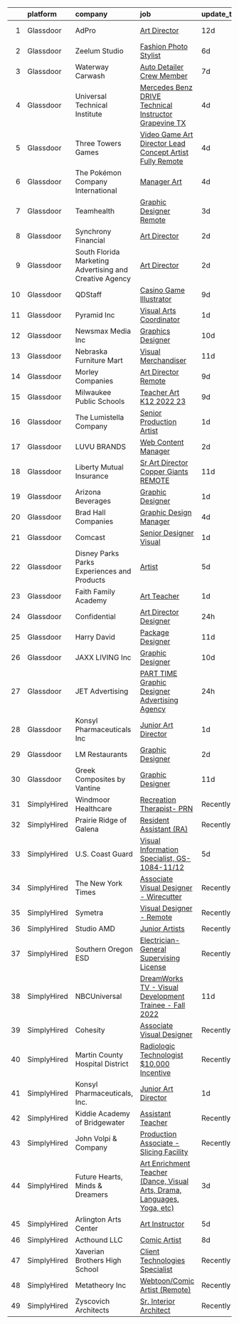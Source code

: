 

|    | platform    | company                                                  | job                                                                                                                                                                                                                                                                                                                                                                                                                                                                                                                                                                                                                                                                                                                                                                                                                                                                                                                                                                                                                                                                                                                                                                                                                                                                                                                                                                                                                                                                                                           | update_time   | location                  |
|---:|:------------|:---------------------------------------------------------|:--------------------------------------------------------------------------------------------------------------------------------------------------------------------------------------------------------------------------------------------------------------------------------------------------------------------------------------------------------------------------------------------------------------------------------------------------------------------------------------------------------------------------------------------------------------------------------------------------------------------------------------------------------------------------------------------------------------------------------------------------------------------------------------------------------------------------------------------------------------------------------------------------------------------------------------------------------------------------------------------------------------------------------------------------------------------------------------------------------------------------------------------------------------------------------------------------------------------------------------------------------------------------------------------------------------------------------------------------------------------------------------------------------------------------------------------------------------------------------------------------------------|:--------------|:--------------------------|
|  1 | Glassdoor   | AdPro                                                    | [Art Director](https://www.glassdoor.com/partner/jobListing.htm?pos=102&ao=1110586&s=58&guid=0000018175952f05918f69d952146811&src=GD_JOB_AD&t=SR&vt=w&ea=1&cs=1_2740b67a&cb=1655535120828&jobListingId=1007918640706&cpc=8506CCAEAF70E016&jrtk=3-0-1g5qpac2ni9hq801-1g5qpac36p2ln800-e3577bc46c7d0179--6NYlbfkN0DLWr0FuvwmpNY589ecXM0wpB-l41nBtAe9mv-PvJGiqby57FipG6GvXAtPTtWhgaVPkaIBkvm_YLDjk2IcW6rzK2V3nKt4mrQ9tYNlsMzSddColGgvnzzEo-YF2PlIn_C_Csymk4yLZ53GnZS_xPMvUo21G9cP3s2F4_dK44R09JEuKn8jZMLh6vsAr0ZDznFNEA4AZy3y5Pr5n35O2y8FbMgrlrZ-crCaZgvpOosVIZp9gH160cjxbJ7z14UR4MxRZAXhRwpzlQww4b0fSNsxS-ULkewey2tN3QK89IgsDV2WQaWBZf61-vQ9fYPAl25mhclzknFc85QN58cINPNxfguEwiYgTq9xQDe4TBbUI-qmfeXo6AyardQaNqjnD8yIv6Qhqz2qcbzJvYZqD6gCtEyakgkOaUavaYQLNBGBQ8HFRSDNq18j5UDuKQMqbcu0nyltnhFF1PBPaT3YknrNBOz0Xakc5t-RoI0_ucZtIz1OX98z-WK9)                                                                                                                                                                                                                                                                                                                                                                                                                                                                                                                                                                                                                                                                       | 12d           | Colorado Springs, CO      |
|  2 | Glassdoor   | Zeelum Studio                                            | [Fashion Photo Stylist](https://www.glassdoor.com/partner/jobListing.htm?pos=129&ao=1110586&s=58&guid=0000018175952f05918f69d952146811&src=GD_JOB_AD&t=SR&vt=w&ea=1&cs=1_760b23e7&cb=1655535120831&jobListingId=1007933356746&cpc=AC285F3A3ECA6BB0&jrtk=3-0-1g5qpac2ni9hq801-1g5qpac36p2ln800-d837bdd682dfec65--6NYlbfkN0D2ItEqv7V6bxXhLXDlagMRe3Fz1jm_jIxNSbGJ3UxepATB1G__I7cTv_Yk8nAoQcCy1wBVgpjFEz9z8Vi1tDgt5ix-agu9MD6oKZ6bmGCqnK0ZnACvIJYuSUo4wWuWH7oyRmLMUIReV9CrmWs1AC17LPKaNJisM3qOEvIiaWE1be7DagINvXztYOCHrqT-bA_0B4W1hkDgCf4PGzEhrTkGs8ToJICzBqgtykwTi98TRxV3i9PMCDi6kE_0uDgpBRxaoYHf03UXnaUXOL6QPOf89rQcvnY6i_qxFFNC3Rpbs-03TECCLPL-epT9OqL5nyb0fZAQ6Llh__u-qyRZnSII_NsLpowRKYAWbkt_4s2lZ1N-xA_QYyhymITkhDPNpepQ3lSJ2WsVZzIqYT7C5LMql5EU4kI8Y9CINScoxmw01udPp8LendHluqjvAH6nOIxq144K1gFi3z6CKIzp1MLT-0evqBLN_GS_YBCPfO6io-a6XTI0CK0k)                                                                                                                                                                                                                                                                                                                                                                                                                                                                                                                                                                                                                                                              | 6d            | New York, NY              |
|  3 | Glassdoor   | Waterway Carwash                                         | [Auto Detailer   Crew Member](https://www.glassdoor.com/partner/jobListing.htm?pos=124&ao=1110586&s=58&guid=0000018175952f05918f69d952146811&src=GD_JOB_AD&t=SR&vt=w&cs=1_21909742&cb=1655535120831&jobListingId=1007931855677&cpc=280AB1FAEDD8D536&jrtk=3-0-1g5qpac2ni9hq801-1g5qpac36p2ln800-52f60795b1c34ea8--6NYlbfkN0D8O-H_wUvDZzcT664clKWU_YBfYT-A9tKBwOCfBRnV_1VDUJ4tnWwADQuWQl2iqrKf3AU6dsxdSvHm3qn55wonLBkOmWGn2UJkBRv9UkFXEWBUZpNKjI5734yei7yNy6be01zqIz3teWSE7zKEwtLr6whiBzkLNAKtAAza3V76vQHEfpvKa5hYRMg64Q7--joCbVvRxgZv4ck9zwli1bmEVZicenTpFURhKX6O6SFRbnZ8tToenRlfyhiqis2QE-AU1BDWxiMwxPuwb5Yk_j1IkZgqHhj02U8LRJeOwmlMzSD27vVNd8ImD7xxskay6ySokwuGt-eaCtdSGqj_Ralew7ySzXeG5ft9c8q5glC_MLrNV1-DFmYMeIok6-LqmOv23BQeRwNpDLryKpmdqcX6R05uTAwTRVAVOFypvC0lXJjpR8VgOASA-xVmFBBznkaIu1glVIDH7Q%3D%3D)                                                                                                                                                                                                                                                                                                                                                                                                                                                                                                                                                                                                                                                                                                 | 7d            | Denver, CO                |
|  4 | Glassdoor   | Universal Technical Institute                            | [Mercedes Benz DRIVE Technical Instructor   Grapevine TX](https://www.glassdoor.com/partner/jobListing.htm?pos=103&ao=1110586&s=58&guid=0000018175952f05918f69d952146811&src=GD_JOB_AD&t=SR&vt=w&cs=1_ff69a54e&cb=1655535120828&jobListingId=1007937520191&cpc=0157B90C5E127F9B&jrtk=3-0-1g5qpac2ni9hq801-1g5qpac36p2ln800-fd34bda8148a0717--6NYlbfkN0BJTH5WBi8r-jjgd-aRph_oFToOv8A314MlAbV01EIl6Proo4k5aS-7SMtHYv8-s5Na_9NshGTZJV_KwbmvAk_ThoLjEbgZLC9TlZgOZRbPcD2VispHy-3eezmTn1OMGPLWG7vBfc99VUSJCMS2pr0A5vRklsmC-HUzXYRCMRFjnMs4sM6tIi-QNaOqwh8SL1vtJd27DZKIIzgxs984IcOAK6KM86vVpxkpB5Q6Fx-z2uymE2E3Wro5ls9DuGmKbPM2uNz0ZK8eTewNi_fNdO7zNVlgcncJVeY7KIPBkdULo3Wd9CYWLUawPnNXfpsRosNEmth0MiVIV5ub17G9YUPNXzkJrKIrAoMq5tt93wpLmjOfjXXa6mjOga9k7oTrDxYSpMu8KlCfSsra3-QH2nt-oB5iCsmHq1xnYKz_mYN1s2Tn1usVJ6E8YsnaAHL5iMIuQfZZviG-hwZxI_wuWO_Tzo3pPxh65rVIMh_R7ajdxaETL4BiC1QJy8HQCup8PV1zVZQoCg_2YThx2fxM-lo5ew89eB2zuSac-RTOfg0a8KF5ydEcAa8dOsgLieBY66UFAARn2XYaSzxhFzkCdP1SzKlyA5ECKRnBHZZcOJ2pP9ci8C6Lk_C_DqDtU5_KzBRowV5dcX2EuPlOKDvboaAJx3fN9zXWzb8KVV8maU6-cBS148pK0olCJNgJyLUWse1kcTTxjphXmzOHE8dN3STJuQeNHzJVtTwltGnLtS34ZXQvYkuSGxfU2QtAoVMVWRfOJ4PmHIxX9kO3faEZznpGjC51WeaTIco%3D)                                                                                                                                                                                                                                                                                                                   | 4d            | Grapevine, TX             |
|  5 | Glassdoor   | Three Towers Games                                       | [Video Game Art Director   Lead Concept Artist  Fully Remote ](https://www.glassdoor.com/partner/jobListing.htm?pos=109&ao=1110586&s=58&guid=0000018175952f05918f69d952146811&src=GD_JOB_AD&t=SR&vt=w&ea=1&cs=1_231a8f49&cb=1655535120829&jobListingId=1007936577351&cpc=C4A69CCDBB3B9599&jrtk=3-0-1g5qpac2ni9hq801-1g5qpac36p2ln800-57b52a2bd0aea6fe--6NYlbfkN0Ct2nLCsr3V7OUmweoZlkPeCQNl3jY-Xlpsdk4n3LJrBoIOqCaTx6ZrWxI5s9gCHZ84M3sJMkRf1LuswuIH05ApYq3xoNnOpKSiLiwkJUQZ9m5EPvKaqAY0ocydvIIMu7jO93eb6Kl9x63PWprzZJUl-O7B5Tk9eakwh_v4tU6LnProTyzlOqywzAvXYrw9Dq5tEvCL2ybGCpyvLhBnet0OZ6m0rRMmozSbZLo1ZdwIthqopVXsbgXog6RD3AyIoqVHSXes7Za32SIJo2LfrZ9dWnCqv051hHfbTQHUz9Dtck52QrQszSX81X_riqwEoYOFrz-_im_UqXDobcrmqsuVQjqfAzQwgnApTJ-Gt3HeEbyLKUkPJDge7kSozSUZpqQwJFxqdIpLcrbF2RyW0jTAPzVNPs3p5inVsPKUt3zHzSojo8Ab-ahaapF5UJQkiJt-o7CkHgl08nqKRMLPIbYZX_Pu2G6GzEo5zn-OmC3pNPn0yALsqOQDs7LdwtRED2Ly0cDHFKFIyqVt78cX78EQhdXNkdvKvxBO_2szlESY5g%3D%3D)                                                                                                                                                                                                                                                                                                                                                                                                                                                                                                                                                           | 4d            | Remote                    |
|  6 | Glassdoor   | The Pokémon Company International                        | [Manager  Art](https://www.glassdoor.com/partner/jobListing.htm?pos=119&ao=1110586&s=58&guid=0000018175952f05918f69d952146811&src=GD_JOB_AD&t=SR&vt=w&cs=1_60419690&cb=1655535120830&jobListingId=1007937423204&cpc=5EFBB0462F9C6B7A&jrtk=3-0-1g5qpac2ni9hq801-1g5qpac36p2ln800-d44c285a2e4c28c4--6NYlbfkN0CsgUO0V2fSZxJANSxJiftVXeq1wpG4BxYFHzXoW0hPJmDJUt2tzUiX1Ik0E_2Ey5PGuAjmxWZR0qHeMMH2zw-5RZtGZqqdA0KnJy2Ew3hYBPDDRcT0QkFrp7IMLlG3wChKALnoLNIzWgYABfiyvB1eCiaAtFBzyQCaHK39HvPG6WS2v1EJovwczGF95QsNi37TTo8p6J1SypB4g6hj7CkGODPooD7cN42CHxrsrLgQtvtuvqJBnpyeBstdnLbwhBIF8oGT-ncM7NOC-0WETMiLv1-R3-gdNz76gN_pZYh0sBmwjIbmjVs_sMEA3WRgbJYv89IvxVPuyahrEnTAydCIpFgN6_McMIVuqfcxXd11bSWHBfCcexFdm7XAd0iWD6LwoFxz6NjiYoNxKwV9NmJgsgGACIPzPd_EsCYz3H3AmfjA1gVp6EH2FmwCrVtzgvbh04yS_geJesH11Pb7Yht5nhyLXyA89oKQeB9sLAOiarlkDnP2a4MVPUpSklr7_kC0A3Pq7r6pBDZelej8F_PRuq82ZlLa9EB_XLo7ZfhrvjdwdnUlDhdEtyi-suKykL5US7QkMkH3h4PQfEKFyf_0IXpKA2KUlHOQLax5ucn-gsrRCKyctqwTj8XfKvQwm7EJo7QfAf40pJ_fqThEYUr039R-cfIgxH4qa-WjBLm0tPx7mlT6ZzSVihj33DbFUC-Z-Kv3bB9hZbK2Gfum9Yf0ns58sWgPWTFB8VSMdeof7BO7j8DNHSxtZl9c8J28RVzIfQocQG-bWEzeR440hw0Wg2Zn7j7uHB1nED4P2BLM7TLI6vu8bNqycz2LjZWw9GU8v2ZBBqwA7boOfiDnMTHvmC6cJoR1flPffbPPURJrApr2Idhy942QXBBTEg2inAD2UaJ750gHR6MReF0pi7bgq6Atc963VIvnRlfeaIFKYw%3D%3D)                                                                                                                                                                                                                | 4d            | Kirkland, WA              |
|  7 | Glassdoor   | Teamhealth                                               | [Graphic Designer   Remote](https://www.glassdoor.com/partner/jobListing.htm?pos=108&ao=1110586&s=58&guid=0000018175952f05918f69d952146811&src=GD_JOB_AD&t=SR&vt=w&cs=1_b0fb54aa&cb=1655535120829&jobListingId=1007939772563&cpc=FB7E4A1762AE5BEC&jrtk=3-0-1g5qpac2ni9hq801-1g5qpac36p2ln800-44e5ae7485aa3032--6NYlbfkN0B7JmfrMhpJRSMUlHaLP4NRjF3FJg9cb0WKAV__BHI06IkPPY2OTo0TLZctw764p0EF7EBN3xUex5YquRxeNFP5LFfxTk1sLWOywg3ZNQYw8pyARnZZlMMyR2Q2Qzp228xK0w1E9WbEMa44hiiJaN4k2YgrakggvdLEHOXa6kUBfzfNa5W1-6BwqnoNaWW6_WXSLSgBMT5YQN53lsXAYnvixQ6OkyK2oc3R1DY-_0qg09f1oRfNWWKQDEjs7682Vpne6bbKOUDENxaEUcDEDQh73uk6d9buucajc-hFSFi0BTW_YuMr3KN39f_JBEnOQ8Y-MnfDzlb8muLDcaauoug1zVLuU1YgHqzIsjjO9oyITgibvKm2mqzH6Ec_4UA9uuzR44BHfwJju6Ul1tc9-DuN_g0BKakTOAnQtlLN-Yef-djtRbSLlnHiv8cMDkZiWUoaeheednFEIITiY2SKl4cuPnia6eSooMTpCCxvtGfSrQnKUSrdX4KAZIMxcd-EEkeC2lxysH0H1MQcplPRji0puv99VBnnPSH9xrJ5IJdV1cbFDhGeVLF13k20JoD24mzM0fKyJDkkTA%3D%3D)                                                                                                                                                                                                                                                                                                                                                                                                                                                                                                                                                                   | 3d            | Remote                    |
|  8 | Glassdoor   | Synchrony Financial                                      | [Art Director](https://www.glassdoor.com/partner/jobListing.htm?pos=114&ao=1110586&s=58&guid=0000018175952f05918f69d952146811&src=GD_JOB_AD&t=SR&vt=w&cs=1_c17f6d02&cb=1655535120829&jobListingId=1007942047978&cpc=6BF42D0955AE9A34&jrtk=3-0-1g5qpac2ni9hq801-1g5qpac36p2ln800-1dad7280b8e10644--6NYlbfkN0CZG6bN9ZaS7H2eqWBwsQ2GS98cHcHTG0eJFlxnPWv_gX1F6BWyKIs4Liv7UGXuRoTxGsJTQPYoeHhoYe-d_7FqJSvih2lfKXkJGwKlyeg0YjVCjG_En5E_yhN4YW0YFh74VOyMwHSvfi2C2DpQzgh_CHoeNyTHOBkus1hoJbvQNi4o0yW76OpkIC3eMdChzmRk6kAdqYuXelz1DOqjqdaNwPnixxvuffRvQ3Ws1u6aejVLBv0YOzAK66hkLXIhNHiF28z-E3C-4BrLplH1dTox_MzAGjrAPGBZKhFCyjQNxITmJpBmOInVCxWXJlxO7QhzrLuwUaaPHoBHEa7wBlT-lVvODl3LpzBhmB7J7L8UhyP-YpIqIckAMiN2xoxLbKM5-_PQf6CcL45dAMFTFxZfPllscRNRV2d7YUfU33AstYF6qHKlECBLVrNxVQedhMguYT_KupyQggLPpOD_Q7RZbHzhcuuAVLhnJVj7GcaX5WsHnTQPRIaI4nlGjvBnUZsYXdE50gT8LPMvPOfTA9N20om5bOpbu0GAkF7o06qpf8QsjHzH4flx3825FG6ylveAFMENPQ-rH30G1sWoLpW1BCWHB2nQvEsRp_B8RdKQ4BaO7uTe9qmkfeG-TYmArcskcDkR_oU_9GOmBSKO5EY3IaL2HLIP7DfSf3bS7PoO482Uc-e9vwTz5Dv_h0lvp1RPe4ZvvP6LahHggZNq-pERXookKzUAJ_gFHGw5rewqMkl1Q2e0Ov2Fc5G8hDzd9h9L0wMVAfRJ2AkGv8pFuWFPKbeaPwA14KA3CBHC1j0pcgWdqHOJr67QAI2Zlk0uJetZxG-oX1BpzzFRmrZta3q0PNr0-IXxRRRaAIU8V3uCIOZCg1HOgvmjXST16N7Mo2ZstbB-B07rQGVVCyPG6Bk1WEvL3uoEN0TOVzOI4NGk-iOoF9oAGo4QY71dBhc1-zRInlrdg937cO0sJ8djNAUd9zkVyBjigDM1lpk8c9lRkzmFl6PwxR3P9R0sqRF7b3zEQf5GqeUadac3L2TD_LHLqdQBsz7cjvQdKsFe4m7sCAtsnirn9x4B)                                                                            | 2d            | Saint Paul, MN            |
|  9 | Glassdoor   | South Florida Marketing  Advertising and Creative Agency | [Art Director](https://www.glassdoor.com/partner/jobListing.htm?pos=115&ao=1110586&s=58&guid=0000018175952f05918f69d952146811&src=GD_JOB_AD&t=SR&vt=w&ea=1&cs=1_b9994a54&cb=1655535120830&jobListingId=1007942619405&cpc=59DEFF8D475298C3&jrtk=3-0-1g5qpac2ni9hq801-1g5qpac36p2ln800-0c3d267fc84d0b6f--6NYlbfkN0BEF_0HuNtfS0dUA1wJXdu4KEdaXAmYnD60iHKc5TZ5FBm3kq6xPhvyZfAZD7mHOqU-9YD_BABbFpL2Trj9x9SiGpMGSb6rypoIbYwkz8wNWfxhyhMp_fxawOKMTWlCRRQZUk2BbLFPcMC3J6MCzYyBORpRsxr6zbVBmQGeZp_7p2UDEvVAE3o6OZgzGFjFDFqyn1HHUuyvj46w6acUHF2rle9iTgEaNHYz88ZPU7lZF3GUG2Dy0H8Xwr23kl7mXdaCz4DlpLYUgr3XghZXgzZkIbejcnYR-D94PasDyzbOUOvhE5xhlCHPDAGygJt9S1AREi-HZyhhfDdn429BfqZvI-A73wWBKNHW6mBoCsRjW5KdZ0ehLJ1GDRaOHu08gwhkBBsTmIxu2LcZSQqbof5_8s1vPf5hZHQk2Os6yyFpN-m08v8Cdq_h1EP85HEmFbt9eegoPBn9_Y91RwFtet4zylR37JOnexPdtQYW5Or6HmIQFL4B4bbA)                                                                                                                                                                                                                                                                                                                                                                                                                                                                                                                                                                                                                                                                       | 2d            | Dania, FL                 |
| 10 | Glassdoor   | QDStaff                                                  | [Casino Game Illustrator](https://www.glassdoor.com/partner/jobListing.htm?pos=106&ao=1110586&s=58&guid=0000018175952f05918f69d952146811&src=GD_JOB_AD&t=SR&vt=w&ea=1&cs=1_b5a51f65&cb=1655535120829&jobListingId=1007925681459&cpc=9DC6E4D8324653EE&jrtk=3-0-1g5qpac2ni9hq801-1g5qpac36p2ln800-e63c32287e53ef2b--6NYlbfkN0BK9GXDcakwdiqmeo8o-2GvkYnmPkq7xevAHdeF_847qgEqLohpJSeR2Dnm78J3U8H8O3cWcofIO70AJcWixlFJnvFYf4giE1fFFkwuS-1hvwGaV5KleI9pdBv521xfIEloftKi1RxKA_cOAC25heA2F6bp6_LjfMi_nyHahfMOHPtmaYXwDkdkhy3NSpyZ_AvkMT82beh9zwWavdTg4XDrrpM5sTtm2OCk8MBINZbnDv18ewsRSx6kq1RQ0oHWuyzq2eP3u91Cc7E5jOP4pO_eRLZflbGyLNGmvu23bpXPvG5lPRHUwqVJoc_XFyCvtvR7rY2Ipm8kDtjFX4_oFuuZMZj2oyPIwVg1XF1zyltCCmgoMM81SQdV2snYh_N68MqsCiXYl-KgApHm7LRdNy7lngRAetNQK9jDdgWI5PAh5DLbDjBn6cZi_-qAo1gt4SP4cHLBaNxGrx5mpnrFkDl7OvLiEdTZ2NHEHLblIRokjQ%3D%3D)                                                                                                                                                                                                                                                                                                                                                                                                                                                                                                                                                                                                                                                                | 9d            | Escondido, CA             |
| 11 | Glassdoor   | Pyramid Inc                                              | [Visual Arts Coordinator](https://www.glassdoor.com/partner/jobListing.htm?pos=113&ao=1110586&s=58&guid=0000018175952f05918f69d952146811&src=GD_JOB_AD&t=SR&vt=w&ea=1&cs=1_1b42db22&cb=1655535120830&jobListingId=1007944991026&cpc=FDA93C03AE7AED37&jrtk=3-0-1g5qpac2ni9hq801-1g5qpac36p2ln800-a7194e932ed6cdab--6NYlbfkN0D_pHxPb7pwnhNCgnQTUfIiv5H0-52bNrdFs8f1_cuIdlrWrR2ZI1hL1lJ4Ple-ASSw6F4irSUKccJB2mPXVMeglCsXjkApWBBPfW2ho7nEeu2ZGb78pQZQuUHFR4RewP14hXivCATwIt9p5I6xBj3qXC3Q6B5GEtt6IIvWa6Hmd_o82yrJ6QSBuwoMNNqHqfr3bovLEio4Z5aB5-0PhNnWxJAQeCY7uRoNpxYaZrQD7vewCRIslNFDQFoH1S_ifbks_0HBdKUcTc8tzwTQdKcLfyuSV_jl4LIE63BgmwW9MvEj_kFtn3wgYLzZm0nzklbRA9QOP7D3JdAF2ksH9CjM82sdU-Dy5g925469X1dxzqmhR_0uXl6E9JLvC_cs8i-GncuIS-_zBWWgDwKjSTGOpdwMd-4lWiXreotP04acCRUPI5E7RaXXzjtCfpjSEjwfuwiR5-U7dPwH1I0qugHGlQ4biVjH9SErbjtewLiB74j8OgKh10rxP9q5N-0dhZ0%3D)                                                                                                                                                                                                                                                                                                                                                                                                                                                                                                                                                                                                                                              | 1d            | Tallahassee, FL           |
| 12 | Glassdoor   | Newsmax Media  Inc                                       | [Graphics Designer](https://www.glassdoor.com/partner/jobListing.htm?pos=126&ao=1110586&s=58&guid=0000018175952f05918f69d952146811&src=GD_JOB_AD&t=SR&vt=w&ea=1&cs=1_a8880c76&cb=1655535120831&jobListingId=1007923183495&cpc=5E31031E1AFF45A7&jrtk=3-0-1g5qpac2ni9hq801-1g5qpac36p2ln800-8ac3598dd7a48692--6NYlbfkN0Am50SEfGsaGmyNeKPd7ko_8hilgxRoP_Og8MigYgeNqd-hBMBdIy-iDGHyxzW9nlBGI51-A-I9Uc3xf2sv2h5opOcavn-iONR-P9qX4R8IwMPE3Ns0F8km64F1uXoJAzl3p0qi7zbOrDy3M7D-CQQxqcWRcbsulicz-R4ojAwFkSZSchSnrZK9G4xWcUnwaWRQIlhMNuIuJJdcEhKtxrpXRJmO_wzHRDLyyORoG87a7ftY2zYJ-6_mVNZy9xIH07CX9gT5tH8fvHXxEFV0Ub8ZgGY-YfIFnCACjqObWtvfSCFc8Nv2CMuJAE7O8HpsCfJS4Cff-VByzVSNJn-0ywEeB8Z_uh9W0zhK-EMVlBCyPLvIkyAOMAnjx5FW9kroOogeTJH_EtdUY3beIo941u23RYeyP2-wk5y4NoqhV1tr88ODFQbsFpBbllFuhtDoGfNAM4KDES-mhuLLSE6lJuGZLDKryUXglbne7eRfwycxCHrlFnpXk0t73pZ4OYZuQZ0%3D)                                                                                                                                                                                                                                                                                                                                                                                                                                                                                                                                                                                                                                                    | 10d           | Boca Raton, FL            |
| 13 | Glassdoor   | Nebraska Furniture Mart                                  | [Visual Merchandiser](https://www.glassdoor.com/partner/jobListing.htm?pos=107&ao=1110586&s=58&guid=0000018175952f05918f69d952146811&src=GD_JOB_AD&t=SR&vt=w&cs=1_c636a4b0&cb=1655535120829&jobListingId=1007921008977&cpc=C0FAF87ADD587446&jrtk=3-0-1g5qpac2ni9hq801-1g5qpac36p2ln800-c31152cafc9f012f--6NYlbfkN0Bx2LbAMGaa1rfOK_nDgFH7iPSITMHVlgswTeCEeQLKjCuu1dnVq54j81YJZ91nc3LQEyt5RyRKEffH560Y68VQVi94cK8papf5D84kf9P5DjMGGIzgM4z4sHGYM-GtuxofAaLCM8htdyKYjGzhFNbXBko_3el3orQFrZLDYbGvbpH87mqvxq1f_Ja6eaNjMWe66RFXOl-7iRmTw4GgbZ3pYRy3R-03WqibRbRNO2NRfjejE3rt0N8gnXvc5OQdJj9Kuug0JaJWu5uIfqhNi53ZziJkIoDGcRbxJ7XJznoN7Xgetjf6MRjSiJEud59ZjaEo2BDD_xhMRaGYa_IFbvgaQZG-u5PM0N8K4Ymp0rdP7YjATpsoBbrIAqaqOJfUOpmH22T_QfdIBnpHGabnkKcy_zG61ALKpZqrefsHUjcamWFVP-5iY2nMX1lp-VKKxgV8zjZTmqJ-3j4OzzBtm9FfGKEhLhmTeH8W2NoOamD_68QsReISKEZJfFV1Um2bg153BHs6buquHFxN9sJ9k84bXZHKlSE23H96dIUk6AHXng-JAi9MKQEhz5co6vNELq_rYadfncywf0HY8hgiccxVY6t06CVVbkjgwUegME-YZl5My33k00deBHsr0CY4GLfRGo0i9M1gTVfqUDTD9VhT-3tOGyxCweY%3D)                                                                                                                                                                                                                                                                                                                                                                                                                                                                                       | 11d           | Kansas City, KS           |
| 14 | Glassdoor   | Morley Companies                                         | [Art Director  Remote ](https://www.glassdoor.com/partner/jobListing.htm?pos=128&ao=1110586&s=58&guid=0000018175952f05918f69d952146811&src=GD_JOB_AD&t=SR&vt=w&cs=1_1c9a755b&cb=1655535120831&jobListingId=1007925425248&cpc=FD1C1DA32C38CFA7&jrtk=3-0-1g5qpac2ni9hq801-1g5qpac36p2ln800-ae6c031f361e6aa4--6NYlbfkN0DlkhVLciOhxMKg0RQUlkqKrj3osJEH2Jc6bXeaF8ydz409ypd-WRC7U3aHq_xbmNXZ1WawRwqadBnwWsG_2KFN-m19ZOHVmqE8hawfsIAGjbgUEWwfhkSmfa_i8VBGbwNn0giIStgeinBg4RJJpOYmmzhj4F097RfZA-VepkXDA5U_NJ9GXCDaBIpPPk0oVyFu5bnd8TlMY2usLAmr3z4u0wAF32d-Hd2X6LWm_BgG9SUjXWO5QI6Sin7mKgPPM1KuCNZiw7-bFaPoBfpCFe70vqmKASeJMBcCbdTYpXKJX_yqyUswLpU7C5wlNpBoL5qTHC7LxxfFSDkuJKhRuT_ayAjCLxINKz4hL9TlGM25T9L4QR41wjCEs7y3zod9vnwrLWuctUzrtA0tx4cT1zVb1CZvj302MmTKYupgdUVYjn0apVgywuDgUN3dx-Mgz7uTN0_R8btZxsemxi2aXiHUzDpkpBwIhtq7UOspu2LZCjsVzPrRMH7o2nXuR3n8jg2yC8I0qrU8_7-xGkKcKK-2WHZGuBAhKwFKYqv0I3jxufCz26SY9mZoC6b4KVeoH-Nx1S8MwiGJM7Oj7hyPeHRXQhyvrRau2cKMxNCLkZmX2JiE45ND7N-0-aRgfjHlg9EV71JnWwqgt90FNU5mruHDbD_5JF49Ue2suM-qYFxet0U_tL3XbotE5mgyASb7R__8rxR-gArvUinYC5MNkj9R5hW21uuIiKf7oyMrbe6K90-MWNwL-aCV)                                                                                                                                                                                                                                                                                                                                                                                                   | 9d            | South Carolina            |
| 15 | Glassdoor   | Milwaukee Public Schools                                 | [Teacher   Art K12  2022 23 ](https://www.glassdoor.com/partner/jobListing.htm?pos=123&ao=1110586&s=58&guid=0000018175952f05918f69d952146811&src=GD_JOB_AD&t=SR&vt=w&ea=1&cs=1_33f1c665&cb=1655535120831&jobListingId=1007926535741&cpc=5FEB1BEB8E14EF52&jrtk=3-0-1g5qpac2ni9hq801-1g5qpac36p2ln800-725bf52d2accbc91--6NYlbfkN0B-1gesSuP4SarRAYtgz5HkGKPGzFkAyh1NkcdlIWkJ0IQ6xtEMWVdlshU776-BTBgA-eGTD1Kmc1U-YdCQG6wB4DsqxrEt31FjrPiIMnaP0LMSmJvzjat50cxLZqWj_rYUBH0FVTa_CtNYYTHfpeSi6Q5L4iJMD46PAihispyUO4nuSJfKY1gRkS6xmYpqKiXYPxc-Hk9wuxz4Buhq1zSW6Mua8kGKjXgF6o7ccsIQD2HomYuks7nmCKvoCcICKndvLgDi6kijQkoDc1kwvuAd1t3ehvMsPheDokmvSWy3im6eCM7B0CARexq10g1N3tlq8lz_rJcKbQYun3X6AYzD9rmELQuuI-rLO9r0phknV2WLX0Ol0DLgxycvMdBN9Nfof8d-4M3Dw4qAt7CE4E236t4evSl5RFrrp7dNtWtIvUS23qRIngfwD9_veg3oa_PrXfmYN51HlraMnescib0H13In3MHgFr_c8KShT1y3S7A908aFpo7D-2qrtASaKuvRTavSDdMElQ%3D%3D)                                                                                                                                                                                                                                                                                                                                                                                                                                                                                                                                                                                                                            | 9d            | Milwaukee, WI             |
| 16 | Glassdoor   | The Lumistella Company                                   | [Senior Production Artist](https://www.glassdoor.com/partner/jobListing.htm?pos=117&ao=1110586&s=58&guid=0000018175952f05918f69d952146811&src=GD_JOB_AD&t=SR&vt=w&ea=1&cs=1_98a4f19f&cb=1655535120830&jobListingId=1007944587942&cpc=6A22310A23505C64&jrtk=3-0-1g5qpac2ni9hq801-1g5qpac36p2ln800-c9c41615f2c77ffd--6NYlbfkN0Ckr_gzYLD0PUWX5AZGPM21CbbkNR_Y_Kmu_jKedLsZ-t9GjK7FzUhQevJETcspmG70ZEJ3Q0SadqwEgECowZo9jCXqXgzGlh24lfHzwNAKYm12Apvl1NuYh4ZuXXGnH96w83ROptCFf4Y0Od7KCxfs4bSOcwWOkcv9NOZdk_AlGiUcpvjx5z-otnem5oKQS0-m_I7CacW76SBJfyHNBetadqIASLYnTaTyHHhPxOV7gyRXj191x-RcUOZLWR8syxDYdHDjlEL72PxBrQKRv8Wt393z9UaszBFm8_6lVbt7H7yvMagkJjNq0mHtOBfsdo4Fkv_ri16SDFmW1Wn-RQsE9f87nhOfNrWhy1gJLoqgp8gHLqgXvpuGw9pySfK7mJRayY5PnsRSyLFuxKgl3jH2g_s-XeLNlE587n8S7iRxHs5LhwZSKVMyYigMsjFToYjF6MQoJfljQZm-K7YQddrZu7c69aksGWznBReyxhfiFeeJzsXzeuLp6faVdgfo_DNukUwaGwrzrg%3D%3D)                                                                                                                                                                                                                                                                                                                                                                                                                                                                                                                                                                                                                               | 1d            | Remote                    |
| 17 | Glassdoor   | LUVU BRANDS                                              | [Web Content Manager](https://www.glassdoor.com/partner/jobListing.htm?pos=130&ao=1110586&s=58&guid=0000018175952f05918f69d952146811&src=GD_JOB_AD&t=SR&vt=w&ea=1&cs=1_41890fbe&cb=1655535120832&jobListingId=1007942799573&cpc=39A4E8CE329AB187&jrtk=3-0-1g5qpac2ni9hq801-1g5qpac36p2ln800-820877ff93920726--6NYlbfkN0B6OB7jr-p4Ycr1l0MNgEhbiUbX8bsrLuSxQNC77Lk13UqdI_GAXZGZCrmnYut3k63sKL52LoHeD8aLL7_RusZxhCcHYly-BHq8OWiKhVBLq9ER6RiGa_OLN9DJZ6jC64RmGl556V908wndzVqp9P_6Ai771oFByLejEopXyVfJBdabXNPg4L7IyfDGhykTTFzR_G8CeLQU4PZR9ZUCM96JJuxmMD9AcI4pHDRxLIJVqq4uLs41lAhPJcQ4uMLS8t4kZVK8MRd1Oc1OSZoRLqVTthQuppSprV6mwFAJoFQ-qCkYFdN3Q2xfcFuaNdCN8Tpf-AVB_sjWmyEnz39-xTlw7m2684m9U8dLRs3OXe5baPOO7D4R1NlXUJXLgXVw5raCMguKuO3Ye2DwFBGpGqta4OqWdaniIfkotQ9D7FrFiU-jAMvgN8u1GSz5cuLlBgEvnXMJlz6OUfNgIT9Fv0EOv9Z-tSQC3HKODQUjjfmgQyhCjgxxp0TKKXnYle0bQaIOsiDckB7CQg%3D%3D)                                                                                                                                                                                                                                                                                                                                                                                                                                                                                                                                                                                                                                    | 2d            | Atlanta, GA               |
| 18 | Glassdoor   | Liberty Mutual Insurance                                 | [Sr  Art Director   Copper Giants REMOTE](https://www.glassdoor.com/partner/jobListing.htm?pos=112&ao=1110586&s=58&guid=0000018175952f05918f69d952146811&src=GD_JOB_AD&t=SR&vt=w&cs=1_b5864861&cb=1655535120829&jobListingId=1007921597373&cpc=BAEB662971763A76&jrtk=3-0-1g5qpac2ni9hq801-1g5qpac36p2ln800-3daba5ebad00b706--6NYlbfkN0D19kSVUiNzG2UWy1lRGehFMusHrHGUl8ru40ax50wmt2hEk1GE1yJpaNJle3AtKCFZMv5-6fh99ceO1TB7jaE1rQnCXx37mKEbsfybQglGGNag15-JQ7nD5NT3DMyV7TnKZ4Mih68ohUB8yWZDmYZ3jNg5DqL1Vsfv7zv25Bf8iwAYlI9wAw-FLQby2qirRZNylMQSn_H7p0ZuxQ7wSCRCkN8tddVn7mYGhZaU_ISrOCo_2RE03P9hGjuI4x3--AOFeD9eXj-quWVs24VacpbN_1I37K44L0cZ6_y1ys4Pskuaf996iB6ollNBjCsKZVoXNnJmPh9nRZoRvPHj2COCw-PIQQ2hFoACCOqifpIaAAs_QwPVGX5U0WF37bVCK1Quim0iNpXATiG_MLCaYhNuH8nrR266fIweBoLrdSkkN01x1D_7ROlDbzc0X9bQ35dWBiLMwTdvE2zmCzch9QrCIWYD5BUdMCacBDHz1XQWwCNB56JIgpJo3uYhq40dU3coQ2Zmx3cpaJ1ouSMiPH9Hr-ofcZLWBuACarm_EfdB5A5LbpucgEbRXmpfZjhqFZqQUv8s2681ybXxvZ0Yb-PrKlbX08BGaj-U6VqvaG9wKfq2htIy1FsF3OttZ5uJ0Fx3-1glJr095Q%3D%3D)                                                                                                                                                                                                                                                                                                                                                                                                                                                                                     | 11d           | Remote                    |
| 19 | Glassdoor   | Arizona Beverages                                        | [Graphic Designer](https://www.glassdoor.com/partner/jobListing.htm?pos=118&ao=1110586&s=58&guid=0000018175952f05918f69d952146811&src=GD_JOB_AD&t=SR&vt=w&ea=1&cs=1_83fd1112&cb=1655535120830&jobListingId=1007945100121&cpc=883DC43018083D9A&jrtk=3-0-1g5qpac2ni9hq801-1g5qpac36p2ln800-dffda54d7a5165df--6NYlbfkN0CWUh1w-NMRk8WYD2Ym3qLUygR1EPBPIINNTggrwvlM4F1miRdcwS6WOjy8Aow0IQKT_O7OEh9Vb5aKKgHYaY3O2q7NWfs5pBqyubgYVrRWNR3RHDEjFR5xpdXuw8rlAXHaqdZagcXm1fHbLFvNsZ3BSr39CUDoEYhzC19AgEUlH_CL5IKi_d0FsufPaHJhyWlvEWUiP8ytOopb6N_5lg7OShjfdyAAj_fXypMrwen7bMbR3MbSec12JAukwqLb21u4KSwEvxM71NxwvAUlmUNXUq79ehAuiSx7ETrbZN7FwQb-T2o66F9vW2MKg-JHBmdsn7qvOlC3Aijg--U2dBWK-66eKixaqofpF2NyD1Iigy-gTO9PdsNDRAG3Z1EggSh8NDGXEDQ9MFfyUaEKusRSDLkHQh7X26guGDcbaP99cToRQKA6stZv6lTh6tjI2Bp-u9-DXADTrp3KPqxviJiCtr5oW63MY0u8KM8EqIwrYPS6vm5RHeeP0IzKKHGJ6e8yB7ROydgTLQ%3D%3D)                                                                                                                                                                                                                                                                                                                                                                                                                                                                                                                                                                                                                                       | 1d            | Woodbury, NY              |
| 20 | Glassdoor   | Brad Hall Companies                                      | [Graphic Design Manager](https://www.glassdoor.com/partner/jobListing.htm?pos=111&ao=1110586&s=58&guid=0000018175952f05918f69d952146811&src=GD_JOB_AD&t=SR&vt=w&ea=1&cs=1_c60ccc6d&cb=1655535120829&jobListingId=1007936162904&cpc=C0FAF87ADD587446&jrtk=3-0-1g5qpac2ni9hq801-1g5qpac36p2ln800-7e5d4fb3515e52f7--6NYlbfkN0BpYfw1_IVGBiYBtrMba1JGENmP5E_eFpayGN6MziZsr7wnwADGR8ZPAY7Pzc7OuZ9GAiWdA3rp--TaEpg6jpQ3tLPHfVjzoe-Gt_f2DWMSCfTBZhXCsDAGywaFWIoIyYxySqAQln33OxVmF-ODiuImE6f27oKZs4S2ogeYNk60uSYDcWqSIIY-acrrDuGsCNtLgcCyFOnOTtopWnuDzCbTmGtblWJU-8ZVobHnbZHlBe7hnpdMXAdW0nlJq_80Lti_K3SNrdX9hXrgouWhh4rjw9Cw81fDI_ybsh9gywip5VRK4bDlj6GUuIjQ7oxF1yZyi5QNWG8F9HXbMC8Tf05ES38uOtUncJLgY3QV6C0IKbk2oczYg3OkiDN1_hWEeyPBBiUcS_tWqXAGelGoO7bDRDqty6lkvlybGplZJKVsgE4AdICER5Qy_SnlYzkx3PMZQ10do38rVam8Fx3cNCNy6fEgXCi22rkEz5YLHkNWCLEOBMj3W0nGghV3uwvV1mr6JfA15QlobA%3D%3D)                                                                                                                                                                                                                                                                                                                                                                                                                                                                                                                                                                                                                                 | 4d            | Idaho Falls, ID           |
| 21 | Glassdoor   | Comcast                                                  | [Senior Designer  Visual](https://www.glassdoor.com/partner/jobListing.htm?pos=125&ao=1110586&s=58&guid=0000018175952f05918f69d952146811&src=GD_JOB_AD&t=SR&vt=w&cs=1_3d811dff&cb=1655535120831&jobListingId=1007945592502&cpc=1CBFC3E34E2A31FF&jrtk=3-0-1g5qpac2ni9hq801-1g5qpac36p2ln800-635c54cbb171e63e--6NYlbfkN0Cj-KmZPsf9w80C8b1WzNVrlanjD2SXJjxuCbUWHsXPZkFBy4Qr63BQAuS2-2ewJq68jr-AdHEPLTpFfzz1OC389uaCDDt_8mNKSN2kFDxvgaJESenjJVLMaitTbqOmg7GXrvKUItd58OaVVm44_4_ufvbIFWODefG8cYgSCJ4cDmn9dlZWVDUU8RBNQiwNNj9Y8di5IhcUJ6v5Yhg3NlEs9FlzfCZcqwJGnQuXyXumlk4x604hpaLQcNoeiBUHwvq7vZFWPls8QB2Wgf7VakRNYhxn2LX_hHz04wrcanDJFc-snpnfxIaaomfLJtthvBsat3IlpP1sPExnDAvrptMcvH0NweOyGw16SmzKV_Dr_JSRcAEixitSF-dQ4IndM0cL0v0bYcpDpQk9Dc945l5e5hP6Ut5HvcESMRKFBZb5tIDW0PytND0ME2G6RllEEc5Vor2E7xMQvI4gqcNzjYanwrFQdWGmTeiV7lZUVljbVNSVzVea4-GNkrZFuZRw95PZxpiI9vMKYzSvrFs_w3SoyaQ5xjoQnUpz4gVb8u5D7i1rXgtd_1VHReY53b6JJXHjOsx96iEyQgdIVqwxikNgKa7mcZWgtvGcglHB--tAxVhLZGrZUdZAKYzpOFR1f4gp5BPS3UlXhL7Mi1RlMR22FlpbgSCNQb8gjhzYNHvccf_uZpnLDtJXDvk_Mo2w0yMVaj_3UE4atwknQ5L_FCU8KutlQDmnEr0EEW8rVltdmY6uziKL_nOiN2R4r8rvFbPfTisW5ymgqqL1n9MVO_shiWPbsyj58NeJHVvYivJ1YGzocAcp5DaGiOH7ykC-l20p01kGzUAjuFxgGk29ENI2j4S6fxHwYVYH6CSdO7Ur7zrJ4-CnZgLHdwifMp7_-Ze8x2tjMQNsWpqFfQnFQZr05wPmlVAFk3E5iktiFZ4LoLIitd8qq1aAdFsfJGOkoilyUTHM7a0pms__KIZOKasZJzaRX_LyRBy6GvJOMUz4syV91w1mZkHnTYxQY_XvWspdq6IOyDUKqON0clB5rECmqgpJffkIo9RdfJDeU-2SE1Ahu0tD8Ligx_0N0esyN0nuw5fPyZpta2Ct9-dsB1_cAaBdVEFOjLZQ4_Hwit1rG3IPPJwP4rVa) | 1d            | Philadelphia, PA          |
| 22 | Glassdoor   | Disney Parks Parks  Experiences and Products             | [Artist](https://www.glassdoor.com/partner/jobListing.htm?pos=121&ao=1110586&s=58&guid=0000018175952f05918f69d952146811&src=GD_JOB_AD&t=SR&vt=w&cs=1_65c73767&cb=1655535120830&jobListingId=1007934361666&cpc=7F6F94E2229B3AB5&jrtk=3-0-1g5qpac2ni9hq801-1g5qpac36p2ln800-e9e6628dfde83032--6NYlbfkN0DAFTyt7pbDCC2JPO79CSdi1dIb81yjczP5qsKcZIxgiYm3-7g-689UDqHItQTwke-ume7PbncJ44XNdrmKsHsO4J_JDiXjIKt4F15HDg8n8U-lOoVleIij3kOG-Ue53vrtnHfX-htGwB4MK_tDpNaUJFKlxKJwDE0DjaiHZPLLh4oIuDf4nFIhJMuqLtSuqhpC6751Vn2F_DL31l-P9LSwSypbtaP9r88jDo8vF9IiJRkTzOh0LhMZh1cSkNAfvadqnupov1Fax7m5c9F2G-4iU2fB6BHuC6mICfJ6cR7wzpbq58CfOecQg5uuWyM2IHv84LQLf6DVFmHORt4KJK8lFXskGkFYSH-9m3D9DFf8cV_MhmY70YTRZ45F62rlNl6RXAqFIA3KFenvpZrul8tU-FWVvWzNxUxyhBouAHONvFeozIV35nHdKGoyj54ljS0%3D)                                                                                                                                                                                                                                                                                                                                                                                                                                                                                                                                                                                                                                                                                                                                    | 5d            | San Francisco, CA         |
| 23 | Glassdoor   | Faith Family Academy                                     | [Art Teacher](https://www.glassdoor.com/partner/jobListing.htm?pos=127&ao=1110586&s=58&guid=0000018175952f05918f69d952146811&src=GD_JOB_AD&t=SR&vt=w&ea=1&cs=1_cf5cedc9&cb=1655535120831&jobListingId=1007944850286&cpc=723ADC3DFE402989&jrtk=3-0-1g5qpac2ni9hq801-1g5qpac36p2ln800-86e358109377da89--6NYlbfkN0CNayYzF1mBaI40OgT78t3Q2d9IxlwDzhsYR4HK7epYUe4Qw0M7PF9GAWHwJzG_T6JecjasVO61EN34W6HNx2KYNcOGle3UYzmbpEFyI9RDD0oRCZ8gtAE3NJYEUacabSXF17ilGx7cOTPMPLgXJauVMPzflHEkx79fRckqbZRdx5vWg-v1eiMShxVji4CEPfs-iQSd6EKk10J3toJuTfZ-mPNIuq9EJbT960WESsNy0j8E6jR5406Ymi7TxolViok3W6U84EkZ2lRTPaHluSZmr-uWxQhLLixf82_66tTQOkiRswm9vVBr13FfQfTxyOggAN-UVHEY_FGNct55Q4QS41O6y_Z0Fh3Ba2XHGpHxM2CWBFgnwbZHi08r8jrhuXtyGGeFvERMlwZWqt6uB_dCSMMJlWukJnDK9qEwIBSev_nFPlqvvz-mIdUKpg15WZhnQZheUOJy6plJvv_nRVrN9gCQwsVDqFRhMUJIq7d0sQCHf4ivT1RcNTteMTZ0OrM%3D)                                                                                                                                                                                                                                                                                                                                                                                                                                                                                                                                                                                                                                                          | 1d            | Dallas, TX                |
| 24 | Glassdoor   | Confidential                                             | [Art Director   Designer](https://www.glassdoor.com/partner/jobListing.htm?pos=110&ao=1110586&s=58&guid=0000018175952f05918f69d952146811&src=GD_JOB_AD&t=SR&vt=w&ea=1&cs=1_072dfb26&cb=1655535120829&jobListingId=1007947482387&cpc=82B3195DA92CAF92&jrtk=3-0-1g5qpac2ni9hq801-1g5qpac36p2ln800-dea2df3013e74795--6NYlbfkN0C8_fACH470LaRiW5nNuHxv0-IeBvALrttRkEwoglg0xzOu7c_zSVkhy94LdGcPkm5H_AODEi_fgYCtGcM5XDZqb1HsgPyQlWewN513sjK1ht_pqEt-C4B0aYuKkXZgCm948OLXZt_AJShtKlsUAX8M_w-g4ePIX08DFRkX7eMx8OU8NWf_c3U2UYEFIXcIl1eUPSli4zBE9HeDjD9-9t3g26_OkzsNVPkAcy9FZu1K-MehcaMnS4dEZs0JwI2xzS_xV3BKhtgqt4RYXMM2CB9K2ExkVWAJFrnrjlHgGlHuVn9m4bo5EGpW1wfpI-AkW6S96jRcbaB6GwhV5-fOJ0RnzBPwxCryfsJSM3uWQFCEwnlfXEr4ZHIf8RcmzJSyT3IH76tIItJylSytyXLIZ204zcsy1urVM8vOcJ2AutdSQ3vKSyNwoLfLoj80mtcl0awFhJtuAk_RjrasGuZgvv3Uso-9_kvKE1rkWapAz0UxKEhiJrg5zAOKz_sUecm0bZw%3D)                                                                                                                                                                                                                                                                                                                                                                                                                                                                                                                                                                                                                                              | 24h           | Remote                    |
| 25 | Glassdoor   | Harry   David                                            | [Package Designer](https://www.glassdoor.com/partner/jobListing.htm?pos=104&ao=1110586&s=58&guid=0000018175952f05918f69d952146811&src=GD_JOB_AD&t=SR&vt=w&cs=1_6a3fa646&cb=1655535120828&jobListingId=1007922093164&cpc=923E3B470662C757&jrtk=3-0-1g5qpac2ni9hq801-1g5qpac36p2ln800-c73860af2e371f8b--6NYlbfkN0C2Kxy2UJ_Pvnd4od3WrkCWO_kqcj97eYDc0kbVAzRhDi2ywKUcguo9BRHByusGnjg3kmLUXU_i7lefnfjaUm1QM4NfD7ZpoySdt9IPt61IoPdiAbES3LvG6ddx4Vv7n8CNZC7_gFVBusF8hGP4W2yK5Ra6JK5SlpPuMlKNM4lTDfG56jjMC7z30cQ4SLkX0dSi-PEWmNJ6hOSzwfKCZJqtbEU2XgAwv2m6tsMCdWKmbs-02plSGsGKYVuqbKQ7cNNjdjp867Yc9ksV80q1nWAjV5f_Kgfj3cORrDbcPGwm5qRao1Z2Bp45Imx6CFJAMmUOfDjMc1ELxmvGIrZdBTlNVC-qihg3c-yXl7MPMidvkBSyv5PFADe9f3UDR0NRSDSZ2yuX_ZTjP1nIVvmQEnGC_OCBAh54eHGF94JWq8LC6MpIwPpC6t9Lhc7P5HDxs8VyB-gjfln27RZxbpBqoy23RqAYCsPi0dLJ-2ItcVrwpG1sdqA55Imy5FqAPG2CZleIJ9r9ReygD6vVilNpHtNmgj16YJYH0t-CiwIHKteLtmfGXTPVK6mOVkkmREfBmcE%3D)                                                                                                                                                                                                                                                                                                                                                                                                                                                                                                                                                                                          | 11d           | Medford, OR               |
| 26 | Glassdoor   | JAXX LIVING  Inc                                         | [Graphic Designer](https://www.glassdoor.com/partner/jobListing.htm?pos=120&ao=1110586&s=58&guid=0000018175952f05918f69d952146811&src=GD_JOB_AD&t=SR&vt=w&ea=1&cs=1_8fff8850&cb=1655535120830&jobListingId=1007922870241&cpc=723ADC3DFE402989&jrtk=3-0-1g5qpac2ni9hq801-1g5qpac36p2ln800-985f973b231391f8--6NYlbfkN0B6OB7jr-p4Ycr1l0MNgEhbiUbX8bsrLuSxQNC77Lk13UqdI_GAXZGZCrmnYut3k62Vemd5hVGVgcLa9DcF4efV0IxBeYXtxHiitRuigh4-WBB3McoXxcKNl8in1-znxHt2khvBbYXmBVUY3bibP7lNPEUHOIR_1_icL3OmmBI4j5mF02sxWkL0afd-2ughEZdKc8eHrl7zUdEzv2yl1pXCx_JHba4ZQ9AwHb-larolYWTdZHlBAJliwuVQcambiKzi8GcByzcFhOYr-htB9-TJO-Qb0AgpxZ4MiWh9_yr5J2IlBt_DbaQmtbAr3b6NfTD7Tv-4_4n9rNuN-iV_WMuxO53e-kXgRC0KPAaGrVUktF8Mdk9rIDfE_6LeNwwZ_q8cD7gq3eP0zq9e8wv12eVlLTZXq6cO_o-LNtl-h2Co6NW-yPRPJIDrSvsZYG-GQRTw9h3POd1_XhcCU6QhiO-NJNmDgNSjoDudBEYei_HnwQWQMkKQpaH7N52dV_iqklE%3D)                                                                                                                                                                                                                                                                                                                                                                                                                                                                                                                                                                                                                                                     | 10d           | Atlanta, GA               |
| 27 | Glassdoor   | JET Advertising                                          | [PART TIME  Graphic Designer   Advertising Agency](https://www.glassdoor.com/partner/jobListing.htm?pos=122&ao=1110586&s=58&guid=0000018175952f05918f69d952146811&src=GD_JOB_AD&t=SR&vt=w&ea=1&cs=1_872237e7&cb=1655535120831&jobListingId=1007947827365&cpc=AF770993EC679D41&jrtk=3-0-1g5qpac2ni9hq801-1g5qpac36p2ln800-7292b9e3b21447e2--6NYlbfkN0Cba5wrPhYJbHFFIZs-7uUOwbYwPIxGvlcRi8bUBOxplmlORe4qrBiEBpSsFhFJt2Up5qr4tg7Y-MlZ-hB5h6fCEV0KukfGxHuN2NxlW2rqhhDFV-DLWdvcLcDY2aTqga0xAOygpdECXKl76p1aK939l1GJdbUcVjnriae6BaOYd9md9FNTyL-mxP_Z8uTA4t3QAg599rgZK2LQz_4_9E6lPxC6GPv_Gm1acb0imYAYMhjWbZtXHEynyS6nVAXDL2QAuGBJ5QFOjoc_m-oLEfLTOcyoMxPh8_HJqYzfDtTFlwhBjXioIYGHF7MJ73gGPqPqBwx8Oo_CqZdWBpQ6DRkQQjI8P84NGInJ6OPC7-u8rQ6uEyu0bGMbrva-f1YNTyHVesAmWKehmJd2kscVRe-FoZc06ut9RwvDYlG34uN-CIqZVtskBcGJrYzJnA74uabjg5Ps9ymAzU9-gXPAmJ8qSm1LEVG5WaNKE2YyhMUpUo4L2CbfrRI4-dyuHWz9Ask%3D)                                                                                                                                                                                                                                                                                                                                                                                                                                                                                                                                                                                                                     | 24h           | Bloomingdale, IL          |
| 28 | Glassdoor   | Konsyl Pharmaceuticals  Inc                              | [Junior Art Director](https://www.glassdoor.com/partner/jobListing.htm?pos=116&ao=1110586&s=58&guid=0000018175952f05918f69d952146811&src=GD_JOB_AD&t=SR&vt=w&ea=1&cs=1_4eea088d&cb=1655535120830&jobListingId=1007944674444&cpc=FB7E4A1762AE5BEC&jrtk=3-0-1g5qpac2ni9hq801-1g5qpac36p2ln800-1fdb3e9796fa58de--6NYlbfkN0BNNOiMmOw7-UfVk3WTlURBjIafXamnsVMXgeJp-AA_BSgbt5yaVqGzjX4ZxFFlQDwYiOSctwN0szzBMBf8eiFZZ1_oc01TY1_0CiqzROHyShu6Hge6zEbOO1ykb_oXJeVbgL7QqfCbZ6a0ZBoPVuSKZctcHvTUdnHxq1k6e_pZOnBpqCjYFrmATv92xpaSDLOX7GqhGwslnePzG7RKpJe_-TgXvgVLt4qwaUcokTHstsFzkBc5QbYtxg9-diInk8macOkbGmkhr9ctzD-GfJscjwN9DoDN-WlWJEM4Huq0vTG0l_tu53npAevlgeagWGwmkQsinwKV_wWXbAMlDcHxU9yRk00Z3Kkwh3hWI0Nm1F31hKZEH9dDROytTAxZJ0PI9C1tRciI4m1s1LCcomLntgQOI9Gt1M7f3xo5ubdze5ooU4YpeCXYkplsRzJLduhu7cmYQ9ZmBblghRhpPsIwvy7lWdRfne-to6xKCrawB57bYwKEwNA7HK9rBrYUWv4%3D)                                                                                                                                                                                                                                                                                                                                                                                                                                                                                                                                                                                                                                                  | 1d            | Remote                    |
| 29 | Glassdoor   | LM Restaurants                                           | [Graphic Designer](https://www.glassdoor.com/partner/jobListing.htm?pos=105&ao=1110586&s=58&guid=0000018175952f05918f69d952146811&src=GD_JOB_AD&t=SR&vt=w&ea=1&cs=1_f112255f&cb=1655535120829&jobListingId=1007942123548&cpc=E521981D00147CE2&jrtk=3-0-1g5qpac2ni9hq801-1g5qpac36p2ln800-9355f49ed7976726--6NYlbfkN0ALnDMRWm1HfwJFdWH6BsOz-XEP3V1ZWzyUzYGcNotn64ZiQDquOGZYQTVtyDvp-2w1B0YauPzBmzDXnk5Fz0JI_WtRglRC6mtS1Kaw-bXdts09ZepYpmieaHbN7mUnlOnQkg_vSkqvCK873EgQxqS88rWFPgsRBQt2srVUZKLwcYF5Y6GtcxgDxeuLXygpZtKlSmuY3dUBb1vTTjbyQvBrQGs7bSUktGJPvdEF1QKOZ1_NWtu9XfzC9ZRkJFlHGmEhoMZdHqu9ejw-7rGe6xpJCM9FSqAIO9llq7jdPj_6thhUYz0Co_spCNR93KSWXEm-mpb8lN7hPL5bRIdNxolGIV2lySMQQPHUgG717SVSLnH6QXxQ_VNiHMMShpVua1MWL-jEnAQqY16-dStsFKyi0Zs05oK3bcheizyKGsyhatd0PUlWfjycJuOoUn6NRu2aAI48p6La3HW0HwjyNON4Ay7FgMO6ZX__1A_OltaecsE2HDNiE5EUS43jGirzsZT2iOo07jjBAnho9m4ncnq1HpU_i8plKxAGrpd-dw0a4GWFQgC6SLTwv97DKfRXCN9-REtybluvBrv8TrA4JuaVmjTwVuNwc12j8IT22BGH2fu6ZO5aZ2iTPe208nlcd5Vw_DIGp8IgXPmDphyrfWhYCxhyDPqNi8s%3D)                                                                                                                                                                                                                                                                                                                                                                                                                                                                                     | 2d            | Raleigh, NC               |
| 30 | Glassdoor   | Greek Composites by Vantine                              | [Graphic Designer](https://www.glassdoor.com/partner/jobListing.htm?pos=101&ao=1110586&s=58&guid=0000018175952f05918f69d952146811&src=GD_JOB_AD&t=SR&vt=w&ea=1&cs=1_8d6f7be2&cb=1655535120828&jobListingId=1007920731156&cpc=38B564C08F17D3D8&jrtk=3-0-1g5qpac2ni9hq801-1g5qpac36p2ln800-38c50081e3257e38--6NYlbfkN0Ae1E2YcO1eIW-T5lppkTVw0-uJ5qEllKUqAd8eupGGNX6-x4xHsy_4daRwhOXbt98glND4vr6bCgDMhxyFZYKQVo-Y6SVtAp848ZgJRUKTGpumQztgjVzK3tdQTnE9XodYJ9ZyhEcOHAk0TsvyzP20PkABn6JY8svLZe07q1pEju61n8Kwewj66lJpnmWXBmqbOBkcXoi9nNeyeZU2J49pw35kuSHEJHB5hIj_JcBTmvwnmXKTA_Va695mRVvIMUDQVyZ_SDQ0fcZxR44YziXqkaF2HrHSkr9QPHaCR-v-m82VyAII-UAPP-D0zoVBP-ZoMcmwhTZYItRJHRsWhy2e5hQlz0fXoZKaLG_4qLGJKg1TwZaxrLoWqJexf0FMkilXAMN-vZddv8tc2KstEvd8jxcXbjivjQ_e6hZISHaDcOPSgEbQrXEunoNVyizMpvxRsfScv7zAaUsl9oPmGhuiry-szo1XNo-59AkIcTzdEXWtUP8f2MWmvkoOiAAl3F_y-WpNj0RL9qRkn9qrMgpiwUTRAvaP5IM%3D)                                                                                                                                                                                                                                                                                                                                                                                                                                                                                                                                                                                                                     | 11d           | Hamilton, NY              |
| 31 | SimplyHired | Windmoor Healthcare                                      | [Recreation Therapist- PRN](https://www.simplyhired.com/job/IXCuLCWzv7CY20DhczInFySw8DG4ASVZ5k8lizGpQi3c_8ruW8yBJg?q=visual+art)                                                                                                                                                                                                                                                                                                                                                                                                                                                                                                                                                                                                                                                                                                                                                                                                                                                                                                                                                                                                                                                                                                                                                                                                                                                                                                                                                                              | Recently      | Clearwater, FL            |
| 32 | SimplyHired | Prairie Ridge of Galena                                  | [Resident Assistant (RA)](https://www.simplyhired.com/job/xalvUs9feat4agrC6rXRNdmNk1IHgwg_zdAyyg2CrYftWmoenmKV8A?q=visual+art)                                                                                                                                                                                                                                                                                                                                                                                                                                                                                                                                                                                                                                                                                                                                                                                                                                                                                                                                                                                                                                                                                                                                                                                                                                                                                                                                                                                | Recently      | Galena, IL                |
| 33 | SimplyHired | U.S. Coast Guard                                         | [Visual Information Specialist, GS-1084-11/12](https://www.simplyhired.com/job/UNfbfBTJO7HnSN-OBjfj1poy5X6TTFHIKFM58PgsSrxEvHT3OZ7Z7Q?q=visual+art)                                                                                                                                                                                                                                                                                                                                                                                                                                                                                                                                                                                                                                                                                                                                                                                                                                                                                                                                                                                                                                                                                                                                                                                                                                                                                                                                                           | 5d            | Norfolk, VA               |
| 34 | SimplyHired | The New York Times                                       | [Associate Visual Designer - Wirecutter](https://www.simplyhired.com/job/sOb4Nj_fjyz6dQsPqvhTsUv-M99EUb-Kib2R_dOZHDNFN4p-HKsS-Q?q=visual+art)                                                                                                                                                                                                                                                                                                                                                                                                                                                                                                                                                                                                                                                                                                                                                                                                                                                                                                                                                                                                                                                                                                                                                                                                                                                                                                                                                                 | Recently      | New York, NY              |
| 35 | SimplyHired | Symetra                                                  | [Visual Designer - Remote](https://www.simplyhired.com/job/Lc0I0ulMKwKFIc5Wfaj3BhtaaSYzSWVVgAdG9cmMG1YkfqVWGWhTUQ?q=visual+art)                                                                                                                                                                                                                                                                                                                                                                                                                                                                                                                                                                                                                                                                                                                                                                                                                                                                                                                                                                                                                                                                                                                                                                                                                                                                                                                                                                               | Recently      | Bellevue, WA              |
| 36 | SimplyHired | Studio AMD                                               | [Junior Artists](https://www.simplyhired.com/job/uYlhHeHoznKaR7nmp4DjDU-0_Qkb47HG_MBEtLZ14JDIaYub64YgQQ?q=visual+art)                                                                                                                                                                                                                                                                                                                                                                                                                                                                                                                                                                                                                                                                                                                                                                                                                                                                                                                                                                                                                                                                                                                                                                                                                                                                                                                                                                                         | Recently      | Eastern, AS               |
| 37 | SimplyHired | Southern Oregon ESD                                      | [Electrician- General Supervising License](https://www.simplyhired.com/job/iRbBQz5xsVg6jd0HvEgNroc6TslXP3Ww-ifxhyizmNPK541tgGrpKw?q=visual+art)                                                                                                                                                                                                                                                                                                                                                                                                                                                                                                                                                                                                                                                                                                                                                                                                                                                                                                                                                                                                                                                                                                                                                                                                                                                                                                                                                               | Recently      | Klamath Falls, OR         |
| 38 | SimplyHired | NBCUniversal                                             | [DreamWorks TV - Visual Development Trainee - Fall 2022](https://www.simplyhired.com/job/gFz07kkFpMfOWpO1Ws4GPnKz4JY4isKMbi4lEgPfe6qGtMefpPt-pA?q=visual+art)                                                                                                                                                                                                                                                                                                                                                                                                                                                                                                                                                                                                                                                                                                                                                                                                                                                                                                                                                                                                                                                                                                                                                                                                                                                                                                                                                 | 11d           | Glendale, CA              |
| 39 | SimplyHired | Cohesity                                                 | [Associate Visual Designer](https://www.simplyhired.com/job/ppGb4jmIDbKyfaNC3hxFmCZR3PLtPxII5MtBYZFxUKIeM95-zA7kTg?q=visual+art)                                                                                                                                                                                                                                                                                                                                                                                                                                                                                                                                                                                                                                                                                                                                                                                                                                                                                                                                                                                                                                                                                                                                                                                                                                                                                                                                                                              | Recently      | Durham, NC                |
| 40 | SimplyHired | Martin County Hospital District                          | [Radiologic Technologist $10,000 Incentive](https://www.simplyhired.com/job/SxpQufAlA_drdvgaCZ28TlbTwRCh3xEiizIAvW6N0f5-5H2bUWzU2Q?q=visual+art)                                                                                                                                                                                                                                                                                                                                                                                                                                                                                                                                                                                                                                                                                                                                                                                                                                                                                                                                                                                                                                                                                                                                                                                                                                                                                                                                                              | Recently      | Big Spring, TX            |
| 41 | SimplyHired | Konsyl Pharmaceuticals, Inc.                             | [Junior Art Director](https://www.simplyhired.com/job/QnEowf7vJ3EEK1Xc-fPx37ameBKrZZBqeTUFzKfqDXhDDemN94apxg?q=visual+art)                                                                                                                                                                                                                                                                                                                                                                                                                                                                                                                                                                                                                                                                                                                                                                                                                                                                                                                                                                                                                                                                                                                                                                                                                                                                                                                                                                                    | 1d            | Remote                    |
| 42 | SimplyHired | Kiddie Academy of Bridgewater                            | [Assistant Teacher](https://www.simplyhired.com/job/vARPK6YtgeaH25gtXwIrQ8TFAhHvW19E9Cf9IyC0NUJWL70AbmXJ8g?q=visual+art)                                                                                                                                                                                                                                                                                                                                                                                                                                                                                                                                                                                                                                                                                                                                                                                                                                                                                                                                                                                                                                                                                                                                                                                                                                                                                                                                                                                      | Recently      | Bridgewater, NJ           |
| 43 | SimplyHired | John Volpi & Company                                     | [Production Associate - Slicing Facility](https://www.simplyhired.com/job/-01jDoBY46VbHbzPTEAlPE5471UBtEpJxqqfEekrW5NfS7K9q5LeuA?q=visual+art)                                                                                                                                                                                                                                                                                                                                                                                                                                                                                                                                                                                                                                                                                                                                                                                                                                                                                                                                                                                                                                                                                                                                                                                                                                                                                                                                                                | Recently      | Union, MO                 |
| 44 | SimplyHired | Future Hearts, Minds & Dreamers                          | [Art Enrichment Teacher (Dance, Visual Arts, Drama, Languages, Yoga, etc)](https://www.simplyhired.com/job/wuBdNEX49tUJ7_8jJEpKrAK7uBx8UbeoNfbI_Cc8K8IDrDIexItuvQ?q=visual+art)                                                                                                                                                                                                                                                                                                                                                                                                                                                                                                                                                                                                                                                                                                                                                                                                                                                                                                                                                                                                                                                                                                                                                                                                                                                                                                                               | 3d            | Atlanta, GA +20 locations |
| 45 | SimplyHired | Arlington Arts Center                                    | [Art Instructor](https://www.simplyhired.com/job/qkLnzDwmnAqAwx2KqpNP321ozAix0UWDUI-BoAW8nmL5ycENLHLTew?q=visual+art)                                                                                                                                                                                                                                                                                                                                                                                                                                                                                                                                                                                                                                                                                                                                                                                                                                                                                                                                                                                                                                                                                                                                                                                                                                                                                                                                                                                         | 5d            | Arlington, VA             |
| 46 | SimplyHired | Acthound LLC                                             | [Comic Artist](https://www.simplyhired.com/job/CqMrdLOjXYfUxMQRmpE76NxFh95b3xks9fPhryDhNvSSRYHLKHBgyg?q=visual+art)                                                                                                                                                                                                                                                                                                                                                                                                                                                                                                                                                                                                                                                                                                                                                                                                                                                                                                                                                                                                                                                                                                                                                                                                                                                                                                                                                                                           | 8d            | Remote                    |
| 47 | SimplyHired | Xaverian Brothers High School                            | [Client Technologies Specialist](https://www.simplyhired.com/job/JMualOB9FWbC_0wb_uGWZH1DX4YyTJiZB-JTUmjiure30c6m1TD5mw?q=visual+art)                                                                                                                                                                                                                                                                                                                                                                                                                                                                                                                                                                                                                                                                                                                                                                                                                                                                                                                                                                                                                                                                                                                                                                                                                                                                                                                                                                         | Recently      | Westwood, MA              |
| 48 | SimplyHired | Metatheory Inc                                           | [Webtoon/Comic Artist (Remote)](https://www.simplyhired.com/job/3nYCJFPFSVsmRpv_TlLlRrsPc40lXQfpZG74zVf4x5OsN_VqFc7nrg?q=visual+art)                                                                                                                                                                                                                                                                                                                                                                                                                                                                                                                                                                                                                                                                                                                                                                                                                                                                                                                                                                                                                                                                                                                                                                                                                                                                                                                                                                          | Recently      | California                |
| 49 | SimplyHired | Zyscovich Architects                                     | [Sr. Interior Architect](https://www.simplyhired.com/job/T7oet47aCOFHKQsEghPBtusux2cJdi0zmkul-G67QosaeOLXQtvx5Q?q=visual+art)                                                                                                                                                                                                                                                                                                                                                                                                                                                                                                                                                                                                                                                                                                                                                                                                                                                                                                                                                                                                                                                                                                                                                                                                                                                                                                                                                                                 | Recently      | Miami, FL                 |